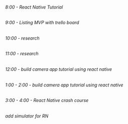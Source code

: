 ###### 8:00 - React Native Tutorial
###### 9:00 - Listing MVP with trello board
###### 10:00 - research
###### 11:00 - research
###### 12:00 - build camera app tutorial using react native
###### 1:00 - 2:00 - build camera app tutorial using react native
###### 3:00 - 4:00 - React Native crash course
###### add simulator for RN
